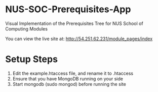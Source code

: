 NUS-SOC-Prerequisites-App
=========================

Visual Implementation of the Prerequisites Tree for NUS School of Computing Modules

You can view the live site at: http://54.251.62.231/module_pages/index

Setup Steps
===========

1. Edit the example.htaccess file, and rename it to .htaccess
2. Ensure that you have MongoDB running on your side
3. Start mongodb (sudo mongod) before running the site